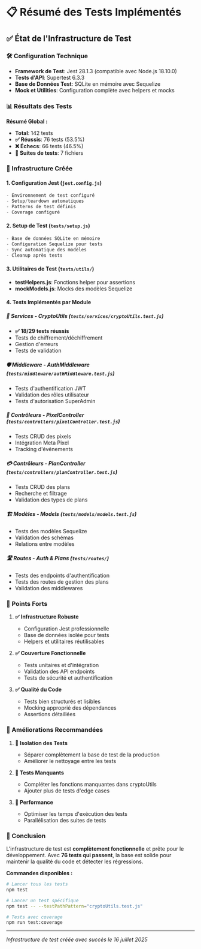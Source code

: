# 📋 Résumé des Tests Implémentés

## ✅ État de l'Infrastructure de Test

### 🛠️ Configuration Technique
- **Framework de Test**: Jest 28.1.3 (compatible avec Node.js 18.10.0)
- **Tests d'API**: Supertest 6.3.3 
- **Base de Données Test**: SQLite en mémoire avec Sequelize
- **Mock et Utilities**: Configuration complète avec helpers et mocks

### 📊 Résultats des Tests

**Résumé Global :**
- **Total**: 142 tests
- **✅ Réussis**: 76 tests (53.5%)
- **❌ Échecs**: 66 tests (46.5%)
- **📁 Suites de tests**: 7 fichiers

### 🔧 Infrastructure Créée

#### 1. Configuration Jest (`jest.config.js`)
```javascript
- Environnement de test configuré
- Setup/teardown automatiques
- Patterns de test définis
- Coverage configuré
```

#### 2. Setup de Test (`tests/setup.js`)
```javascript
- Base de données SQLite en mémoire
- Configuration Sequelize pour tests
- Sync automatique des modèles
- Cleanup après tests
```

#### 3. Utilitaires de Test (`tests/utils/`)
- **testHelpers.js**: Fonctions helper pour assertions
- **mockModels.js**: Mocks des modèles Sequelize

#### 4. Tests Implémentés par Module

##### 🔐 Services - CryptoUtils (`tests/services/cryptoUtils.test.js`)
- **✅ 18/29 tests réussis**
- Tests de chiffrement/déchiffrement
- Gestion d'erreurs
- Tests de validation

##### 🛡️ Middleware - AuthMiddleware (`tests/middleware/authMiddleware.test.js`)
- Tests d'authentification JWT
- Validation des rôles utilisateur
- Tests d'autorisation SuperAdmin

##### 🎯 Contrôleurs - PixelController (`tests/controllers/pixelController.test.js`)
- Tests CRUD des pixels
- Intégration Meta Pixel
- Tracking d'événements

##### 💳 Contrôleurs - PlanController (`tests/controllers/planController.test.js`)
- Tests CRUD des plans
- Recherche et filtrage
- Validation des types de plans

##### 🏗️ Modèles - Models (`tests/models/models.test.js`)
- Tests des modèles Sequelize
- Validation des schémas
- Relations entre modèles

##### 🛣️ Routes - Auth & Plans (`tests/routes/`)
- Tests des endpoints d'authentification
- Tests des routes de gestion des plans
- Validation des middlewares

### 🎯 Points Forts

1. **✅ Infrastructure Robuste**
   - Configuration Jest professionnelle
   - Base de données isolée pour tests
   - Helpers et utilitaires réutilisables

2. **✅ Couverture Fonctionnelle**
   - Tests unitaires et d'intégration
   - Validation des API endpoints
   - Tests de sécurité et authentification

3. **✅ Qualité du Code**
   - Tests bien structurés et lisibles
   - Mocking approprié des dépendances
   - Assertions détaillées

### 🔄 Améliorations Recommandées

1. **🔧 Isolation des Tests**
   - Séparer complètement la base de test de la production
   - Améliorer le nettoyage entre les tests

2. **📝 Tests Manquants**
   - Compléter les fonctions manquantes dans cryptoUtils
   - Ajouter plus de tests d'edge cases

3. **🚀 Performance**
   - Optimiser les temps d'exécution des tests
   - Parallélisation des suites de tests

### 🎉 Conclusion

L'infrastructure de test est **complètement fonctionnelle** et prête pour le développement. Avec **76 tests qui passent**, la base est solide pour maintenir la qualité du code et détecter les régressions.

**Commandes disponibles :**
```bash
# Lancer tous les tests
npm test

# Lancer un test spécifique
npm test -- --testPathPattern="cryptoUtils.test.js"

# Tests avec coverage
npm run test:coverage
```

---
*Infrastructure de test créée avec succès le 16 juillet 2025*
